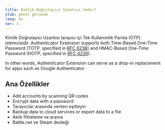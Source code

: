 ```yaml
---
title: Kimlik Doğrulayıcı Uzantısı nedir?
stub: genel görünüm
lang: en
ver: 1
---
```


Kimlik Doğrulayıcı Uzantısı tarayıcı içi Tek Kullanımlık Parola (OTP) istemcisidir. Authenticator Extension supports both Time-Based One-Time Password (TOTP, specified in [RFC 6238](https://tools.ietf.org/html/rfc6238)) and HMAC-Based One-Time Password (HOTP, specified in [RFC 4226](https://tools.ietf.org/html/rfc4226)).

In other words, Authenticator Extension can serve as a drop-in replacement for apps such as Google Authenticator.

## Ana Özellikler

* Add accounts by scanning QR codes
* Encrypt data with a password
* Tarayıcılar arasında verileri eşitleyin
* Backup data to cloud services or export data to a file
* Akıllı filtreleme ve arama
* Battle.net ve Steam desteği